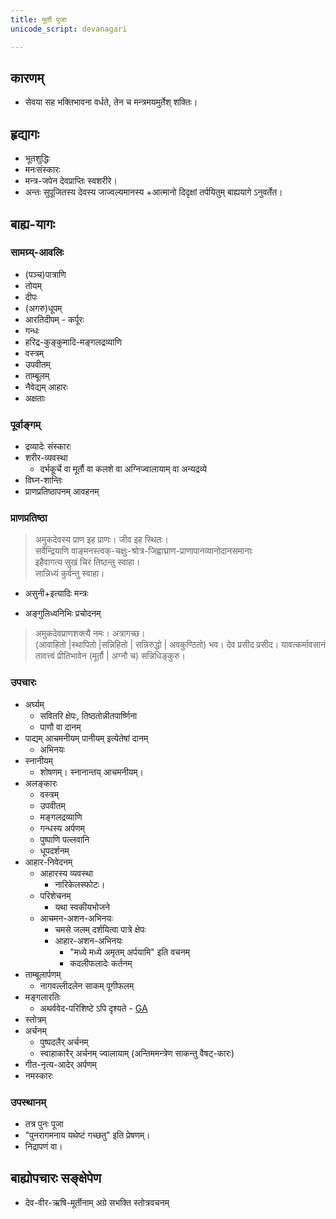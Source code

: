 ```yaml
---
title: मूर्तौ पूजा
unicode_script: devanagari

---
```


## कारणम्
- सेवया सह भक्तिभावना वर्धते, तेन च मन्त्रमयमुर्तेश् शक्तिः।

## हृद्यागः
- भूतशुद्धिः
- मनःसंस्कारः
- मन्त्र-जपेन देवप्राप्तिः स्वशरीरे।
- अन्तः सुपूजितस्य देवस्य जाज्वल्यमानस्य +आत्मानो दिदृक्षां तर्पयितुम् बाह्ययागे ऽनुवर्तेत।

## बाह्य-यागः
### सामग्र्य्-आवलिः

- (पञ्च)पात्राणि
- तोयम्
- दीपः
- (अगरु)धूपम्
- आरतिदीपम् - कर्पूरः
- गन्धः
- हरिद्र-कुङ्कुमादि-मङ्गलद्रव्याणि
- वस्त्रम्
- उपवीतम्
- ताम्बूलम्
- नैवेद्यम् आहारः
- अक्षताः

### पूर्वाङ्गम्
- द्रव्यादेः संस्कारः
- शरीर-व्यवस्था
  - दर्भकूर्चे वा मूर्तौ वा कलशे वा अग्निज्वालायाम् वा अन्यद्रव्ये
- विघ्न-शान्तिः
- प्राणप्रतिष्ठापनम् आवहनम्

### प्राणप्रतिष्ठा
> अमुकदेवस्य प्राण इह प्राणः। जीव इह स्थितः।   
सर्वेन्द्रियाणि वाङ्मनस्त्वक्-चक्षुः-श्रोत्र-जिह्वाघ्राण-प्राणापानव्यानोदानसमानाः  
इहैवागत्य सुखं चिरं तिष्ठन्तु स्वाहा।  
सान्निध्यं कुर्वन्तु स्वाहा।

- असुनी+इत्यादिः मन्त्रः

- अङ्गुलिध्वनिभिः प्रचोदनम्

> अमुकदेवप्राणशक्त्यै नमः। अत्रागच्छ।  
> (आवाहितो |स्थापितो |सन्निहितो | सन्निरुद्धो | अवकुण्ठितो) भव। देव प्रसीद प्रसीद। यावत्कर्मावसानं तावत्त्वं प्रीतिभावेन (मूर्तौ | अग्नौ च) सन्निधिङ्कुरु।


### उपचारः
- अर्घ्यम्
  - सवितरि क्षेपः, तिष्ठतोन्नीतपार्ष्णिना
  - पाणौ वा दानम्
- पाद्यम् आचमनीयम् पानीयम् इत्येतेषां दानम्
  - अभिनयः
- स्नानीयम्
  - शोषणम्। स्नानान्तय् आचमनीयम्। 
- अलङ्कारः
  - वस्त्रम्
  - उपवीतम्
  - मङ्गलद्रव्याणि
  - गन्धस्य अर्पणम्
  - पुष्पाणि पल्लवानि
  - धूपदर्शनम्
- आहार-निवेदनम्
  - आहारस्य व्यवस्था
    - नारिकेलस्फोटः।
  - परिशेचनम्
    - यथा स्वकीयभोजने
  - आचमन-अशन-अभिनयः
    - चमसे जलम् दर्शयित्वा पात्रे क्षेपः
    - आहार-अशन-अभिनयः
      - "मध्ये मध्ये अमृतम् अर्पयामि" इति वचनम्
      - कदलीफलादेः कर्तनम्
- ताम्बूलार्पणम्
  - नागवल्लीदलेन साकम् पूगीफलम्
- मङ्गलारतिः
  - अथर्ववेद-परिशिष्टे ऽपि दृश्यते - [GA](https://aryanthought.wordpress.com/2017/01/20/of-invisible-threads-the-veda-and-the-strangest-harikatha-experience/)
- स्तोत्रम्
- अर्चनम्
  - पुष्पदलैर् अर्चनम्
  - स्वाहाकारैर् अर्चनम् ज्वालायाम् (अन्तिममन्त्रेण साकन्तु वैषट्-कारः)
- गीत-नृत्य-आदेर् अर्पणम्
- नमस्कारः

### उपस्थानम्

- तत्र पुनः पूजा
- "पुनरागमनाय यथेष्टं गच्छतु" इति प्रेषणम्। 
- निद्रापणं वा। 

## बाह्योपचारः सङ्क्षेपेण
- देव-वीर-ऋषि-मूर्तीनाम् अग्रे सभक्ति स्तोत्रवचनम्


